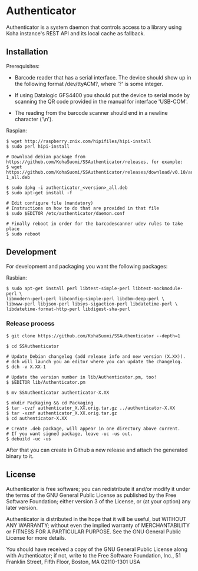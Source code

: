 # Authenticator

Authenticator is a system daemon that controls access to a library
using Koha instance's REST API and its local cache as fallback.

## Installation

Prerequisites:

* Barcode reader that has a serial interface. The device should show
up in the following format /dev/ttyACM?, where '?' is some integer.

* If using Datalogic GFS4400 you should put the device to serial mode by
scanning the QR code provided in the manual for interface 'USB-COM'.

* The reading from the barcode scanner should end in a newline
character ('\n').

Raspian:
```
$ wget http://raspberry.znix.com/hipifiles/hipi-install
$ sudo perl hipi-install

# Download debian package from https://github.com/KohaSuomi/SSAuthenticator/releases, for example:
$ wget https://github.com/KohaSuomi/SSAuthenticator/releases/download/v0.10/authenticator_0.10-1_all.deb

$ sudo dpkg -i authenticator_<version>_all.deb
$ sudo apt-get install -f

# Edit configure file (mandatory)
# Instructions on how to do that are provided in that file
$ sudo $EDITOR /etc/authenticator/daemon.conf

# Finally reboot in order for the barcodescanner udev rules to take place
$ sudo reboot
```

## Development

For development and packaging you want the following packages:

Rasbian:
```
$ sudo apt-get install perl libtest-simple-perl libtest-mockmodule-perl \
libmodern-perl-perl libconfig-simple-perl libdbm-deep-perl \
libwww-perl libjson-perl libsys-sigaction-perl libdatetime-perl \
libdatetime-format-http-perl libdigest-sha-perl
```

### Release process

```
$ git clone https://github.com/KohaSuomi/SSAuthenticator --depth=1

$ cd SSAuthenticator

# Update Debian changelog (add release info and new version (X.XX)).
# dch will launch you an editor where you can update the changelog.
$ dch -v X.XX-1

# Update the version number in lib/Authenticator.pm, too!
$ $EDITOR lib/Authenticator.pm

$ mv SSAuthenticator authenticator-X.XX

$ mkdir Packaging && cd Packaging
$ tar -cvzf authenticator_X.XX.orig.tar.gz ../authenticator-X.XX
$ tar -xzmf authenticator_X.XX.orig.tar.gz
$ cd authenticator-X.XX

# Create .deb package, will appear in one directory above current.
# If you want signed package, leave -uc -us out.
$ debuild -uc -us
```

After that you can create in Github a new release and attach the
generated binary to it.


## License

Authenticator is free software; you can redistribute it and/or modify
it under the terms of the GNU General Public License as published by
the Free Software Foundation; either version 3 of the License, or (at
your option) any later version.

Authenticator is distributed in the hope that it will be useful, but
WITHOUT ANY WARRANTY; without even the implied warranty of
MERCHANTABILITY or FITNESS FOR A PARTICULAR PURPOSE.  See the GNU
General Public License for more details.

You should have received a copy of the GNU General Public License
along with Authenticator; if not, write to the Free Software
Foundation, Inc., 51 Franklin Street, Fifth Floor, Boston, MA
02110-1301 USA
